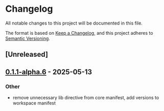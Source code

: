 # Changelog

All notable changes to this project will be documented in this file.

The format is based on [Keep a Changelog](https://keepachangelog.com/en/1.0.0/),
and this project adheres to [Semantic Versioning](https://semver.org/spec/v2.0.0.html).

## [Unreleased]

## [0.1.1-alpha.6](https://github.com/flashbots/contender/releases/tag/contender_engine_provider-v0.1.1-alpha.6) - 2025-05-13

### Other

- remove unnecessary lib directive from core manifest, add versions to workspace manifest
